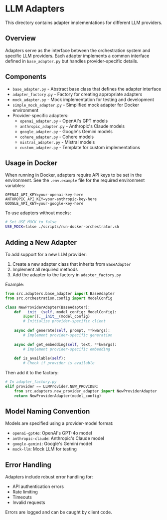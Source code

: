 # LLM Adapters

This directory contains adapter implementations for different LLM providers.

## Overview

Adapters serve as the interface between the orchestration system and specific LLM providers. Each adapter implements a common interface defined in `base_adapter.py` but handles provider-specific details.

## Components

- `base_adapter.py` - Abstract base class that defines the adapter interface
- `adapter_factory.py` - Factory for creating appropriate adapters
- `mock_adapter.py` - Mock implementation for testing and development
- `simple_mock_adapter.py` - Simplified mock adapter for Docker environment
- Provider-specific adapters:
  - `openai_adapter.py` - OpenAI's GPT models
  - `anthropic_adapter.py` - Anthropic's Claude models
  - `google_adapter.py` - Google's Gemini models
  - `cohere_adapter.py` - Cohere models
  - `mistral_adapter.py` - Mistral models
  - `custom_adapter.py` - Template for custom implementations

## Usage in Docker

When running in Docker, adapters require API keys to be set in the environment.
See the `.env.example` file for the required environment variables:

```
OPENAI_API_KEY=your-openai-key-here
ANTHROPIC_API_KEY=your-anthropic-key-here
GOOGLE_API_KEY=your-google-key-here
```

To use adapters without mocks:

```bash
# Set USE_MOCK to false
USE_MOCK=false ./scripts/run-docker-orchestrator.sh
```

## Adding a New Adapter

To add support for a new LLM provider:

1. Create a new adapter class that inherits from `BaseAdapter`
2. Implement all required methods
3. Add the adapter to the factory in `adapter_factory.py`

Example:

```python
from src.adapters.base_adapter import BaseAdapter
from src.orchestration.config import ModelConfig

class NewProviderAdapter(BaseAdapter):
    def __init__(self, model_config: ModelConfig):
        super().__init__(model_config)
        # Initialize provider-specific client
        
    async def generate(self, prompt, **kwargs):
        # Implement provider-specific generation
        
    async def get_embedding(self, text, **kwargs):
        # Implement provider-specific embedding
        
    def is_available(self):
        # Check if provider is available
```

Then add it to the factory:

```python
# In adapter_factory.py
elif provider == LLMProvider.NEW_PROVIDER:
    from src.adapters.new_provider_adapter import NewProviderAdapter
    return NewProviderAdapter(model_config)
```

## Model Naming Convention

Models are specified using a provider-model format:

- `openai-gpt4o`: OpenAI's GPT-4o model
- `anthropic-claude`: Anthropic's Claude model
- `google-gemini`: Google's Gemini model
- `mock-llm`: Mock LLM for testing

## Error Handling

Adapters include robust error handling for:

- API authentication errors
- Rate limiting
- Timeouts
- Invalid requests

Errors are logged and can be caught by client code.
